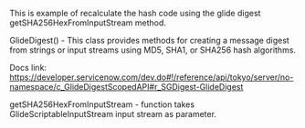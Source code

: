 This is example of recalculate the hash code using the glide digest getSHA256HexFromInputStream method.

GlideDigest() -
    This class provides methods for creating a message digest from strings or input streams using MD5, SHA1, or SHA256 hash algorithms.

Docs link: https://developer.servicenow.com/dev.do#!/reference/api/tokyo/server/no-namespace/c_GlideDigestScopedAPI#r_SGDigest-GlideDigest

getSHA256HexFromInputStream - function takes GlideScriptableInputStream input stream as parameter.